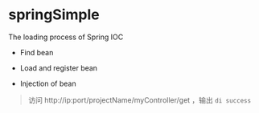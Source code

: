 # springSimple

The loading process of Spring IOC

 - Find bean

 - Load and register bean

 - Injection of bean


>访问 http://ip:port/projectName/myController/get ，输出 `di success`
